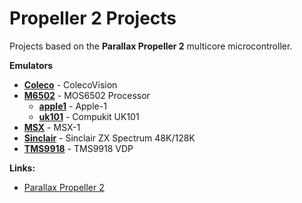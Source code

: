 # Propeller 2 Projects

Projects based on the **Parallax Propeller 2** multicore microcontroller.

**Emulators**

 * **[Coleco](Coleco)** - ColecoVision
 * **[M6502](M6502)** - MOS6502 Processor
   * **[apple1](M6502/apple1)** - Apple-1
   * **[uk101](M6502/uk101)** - Compukit UK101
 * **[MSX](MSX)** - MSX-1
 * **[Sinclair](Sinclair)** - Sinclair ZX Spectrum 48K/128K
 * **[TMS9918](TMS9918)** - TMS9918 VDP

**Links:**

 * [Parallax Propeller 2](https://www.parallax.com/propeller-2)

